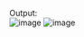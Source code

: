 Output:
<br>
![image](https://github.com/PriyanshiNegi01/Computer-Networks/assets/121029180/198b34c7-be78-46e0-bba1-d8384cdd5142)
![image](https://github.com/PriyanshiNegi01/Computer-Networks/assets/121029180/b9491ecb-118c-4f3c-ab34-ae93c8cce6b5)

